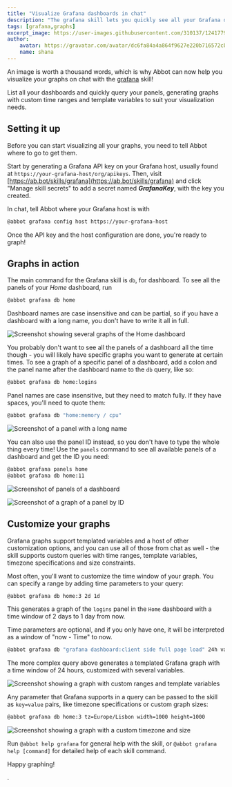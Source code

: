 ```yaml
---
title: "Visualize Grafana dashboards in chat"
description: "The grafana skill lets you quickly see all your Grafana dashboards and visualize custom graph queries without leaving your chat window."
tags: [grafana,graphs]
excerpt_image: https://user-images.githubusercontent.com/310137/124177982-4369b600-dab1-11eb-84eb-33f3ba1d23c4.png
author:
    avatar: https://gravatar.com/avatar/dc6fa84a4a864f9627e220b716572cba?s=160
    name: shana
---
```


An image is worth a thousand words, which is why Abbot can now help you visualize your graphs on chat with the [grafana](https://ab.bot/packages/aseriousbiz/grafana) skill!

List all your dashboards and quickly query your panels, generating graphs with custom time ranges and template variables to suit your visualization needs.

## Setting it up
Before you can start visualizing all your graphs, you need to tell Abbot where to go to get them.

Start by generating a Grafana API key on your Grafana host, usually found at `https://your-grafana-host/org/apikeys`. Then, visit [https://ab.bot/skills/grafana](https://ab.bot/skills/grafana) and click "Manage skill secrets" to add a secret named ___GrafanaKey___, with the key you created.

In chat, tell Abbot where your Grafana host is with

```bash
@abbot grafana config host https://your-grafana-host
```

Once the API key and the host configuration are done, you're ready to graph!

## Graphs in action
The main command for the Grafana skill is `db`, for dashboard. To see all the panels of your _Home_ dashboard, run

```bash
@abbot grafana db home
```

Dashboard names are case insensitive and can be partial, so if you have a dashboard with a long name, you don't have to write it all in full.

![Screenshot showing several graphs of the Home dashboard](https://user-images.githubusercontent.com/310137/124183379-6a77b600-dab8-11eb-92a7-91af9d60b21c.png)


You probably don't want to see all the panels of a dashboard all the time though - you will likely have specific graphs you want to generate at certain times. To see a graph of a specific panel of a dashboard, add a colon and the panel name after the dashboard name to the `db` query, like so:

```bash
@abbot grafana db home:logins
```

Panel names are case insensitive, but they need to match fully. If they have spaces, you'll need to quote them:

```bash
@abbot grafana db "home:memory / cpu"
```

![Screenshot of a panel with a long name](https://user-images.githubusercontent.com/310137/124185001-a7dd4300-daba-11eb-992d-c92e91ec6fd1.png)

You can also use the panel ID instead, so you don't have to type the whole thing every time! Use the `panels` command to see all available panels of a dashboard and get the ID you need:

```bash
@abbot grafana panels home
@abbot grafana db home:11
```

![Screenshot of panels of a dashboard](https://user-images.githubusercontent.com/310137/124184325-b37c3a00-dab9-11eb-883f-3640c0b3a19a.png)

![Screenshot of a graph of a panel by ID](https://user-images.githubusercontent.com/310137/124185258-05718f80-dabb-11eb-8f26-2edfefcfd3e8.png)


## Customize your graphs
Grafana graphs support templated variables and a host of other customization options, and you can use all of those from chat as well - the skill supports custom queries with time ranges, template variables, timezone specifications and size constraints.

Most often, you'll want to customize the time window of your graph. You can specify a range by adding time parameters to your query:

```bash
@abbot grafana db home:3 2d 1d
```

This generates a graph of the `logins` panel in the `Home` dashboard with a time window of 2 days to 1 day from now.

Time parameters are optional, and if you only have one, it will be interpreted as a window of "now - Time" to now.


```bash
@abbot grafana db "grafana dashboard:client side full page load" 24h var-app=backend var-server=backend_01 var-server=backend_03 var-interval=1h
```

The more complex query above generates a templated Grafana graph with a time window of 24 hours, customized with several variables.


![Screenshot showing a graph with custom ranges and template variables](https://user-images.githubusercontent.com/310137/124180188-28e50c00-dab4-11eb-9398-d3333323bae0.png)

Any parameter that Grafana supports in a query can be passed to the skill as `key=value` pairs, like timezone specifications or custom graph sizes:


```bash
@abbot grafana db home:3 tz=Europe/Lisbon width=1000 height=1000
```

![Screenshot showing a graph with a custom timezone and size](https://user-images.githubusercontent.com/310137/124186062-0ce56880-dabc-11eb-860c-27846912bb14.png)

Run `@abbot help grafana` for general help with the skill, or `@abbot grafana help [command]` for detailed help of each skill command.

Happy graphing!

.
